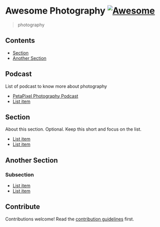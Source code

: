 # Awesome Photography [![Awesome](https://awesome.re/badge.svg)](https://awesome.re)

> photography

## Contents

- [Section](#section)
- [Another Section](#another-section)

## Podcast

List of podcast to know more about photography

- [PetaPixel Photography Podcast](https://petapixel.com/podcast/)
- [List item](http://example.com)

## Section

About this section. Optional. Keep this short and focus on the list.

- [List item](http://example.com)
- [List item](http://example.com)

## Another Section

### Subsection

- [List item](http://example.com)
- [List item](http://example.com)

## Contribute

Contributions welcome! Read the [contribution guidelines](contributing.md) first.
